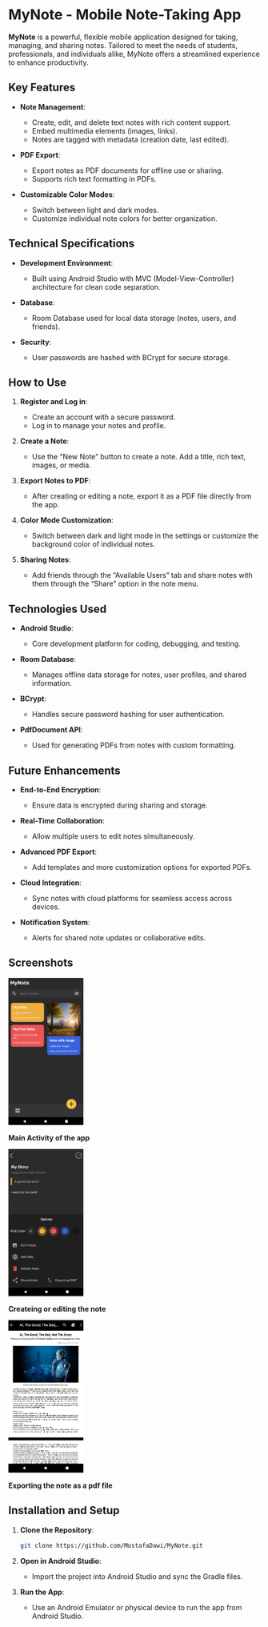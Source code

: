 # MyNote - Mobile Note-Taking App

**MyNote** is a powerful, flexible mobile application designed for taking, managing, and sharing notes. Tailored to meet the needs of students, professionals, and individuals alike, MyNote offers a streamlined experience to enhance productivity.

## Key Features

- **Note Management**: 
  - Create, edit, and delete text notes with rich content support.
  - Embed multimedia elements (images, links).
  - Notes are tagged with metadata (creation date, last edited).
  
- **PDF Export**: 
  - Export notes as PDF documents for offline use or sharing.
  - Supports rich text formatting in PDFs.

- **Customizable Color Modes**: 
  - Switch between light and dark modes.
  - Customize individual note colors for better organization.

## Technical Specifications

- **Development Environment**: 
  - Built using Android Studio with MVC (Model-View-Controller) architecture for clean code separation.
  
- **Database**: 
  - Room Database used for local data storage (notes, users, and friends).
  
- **Security**: 
  - User passwords are hashed with BCrypt for secure storage.

## How to Use

1. **Register and Log in**: 
   - Create an account with a secure password.
   - Log in to manage your notes and profile.

2. **Create a Note**: 
   - Use the “New Note” button to create a note. Add a title, rich text, images, or media.
   
3. **Export Notes to PDF**: 
   - After creating or editing a note, export it as a PDF file directly from the app.

4. **Color Mode Customization**: 
   - Switch between dark and light mode in the settings or customize the background color of individual notes.
   
5. **Sharing Notes**: 
   - Add friends through the “Available Users” tab and share notes with them through the “Share” option in the note menu.

## Technologies Used

- **Android Studio**: 
  - Core development platform for coding, debugging, and testing.
  
- **Room Database**: 
  - Manages offline data storage for notes, user profiles, and shared information.

- **BCrypt**: 
  - Handles secure password hashing for user authentication.

- **PdfDocument API**: 
  - Used for generating PDFs from notes with custom formatting.

## Future Enhancements

- **End-to-End Encryption**: 
  - Ensure data is encrypted during sharing and storage.

- **Real-Time Collaboration**: 
  - Allow multiple users to edit notes simultaneously.

- **Advanced PDF Export**: 
  - Add templates and more customization options for exported PDFs.

- **Cloud Integration**: 
  - Sync notes with cloud platforms for seamless access across devices.

- **Notification System**: 
  - Alerts for shared note updates or collaborative edits.

## Screenshots

<img src="MainNotes.png" alt="Main Activity" width="150"/>
<p><strong>Main Activity of the app</strong></p>

<img src="Edit.png" alt="Create and Edit" width="150"/>
<p><strong>Createing or editing the note</strong></p>

<img src="PDF.png" alt="Export" width="150"/>
<p><strong>Exporting the note as a pdf file</strong></p>

## Installation and Setup

1. **Clone the Repository**:
    ```bash
    git clone https://github.com/MostafaDawi/MyNote.git
    ```
    
2. **Open in Android Studio**:
    - Import the project into Android Studio and sync the Gradle files.

3. **Run the App**:
    - Use an Android Emulator or physical device to run the app from Android Studio.
